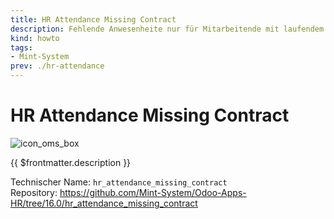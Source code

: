 ```yaml
---
title: HR Attendance Missing Contract
description: Fehlende Anwesenheite nur für Mitarbeitende mit laufendem Vertrag erstellen.
kind: howto
tags:
- Mint-System
prev: ./hr-attendance
---
```

# HR Attendance Missing Contract
![icon_oms_box](../attachments/icons_odoo_mint_system.png)

{{ $frontmatter.description }}

Technischer Name: `hr_attendance_missing_contract`\
Repository: <https://github.com/Mint-System/Odoo-Apps-HR/tree/16.0/hr_attendance_missing_contract>
